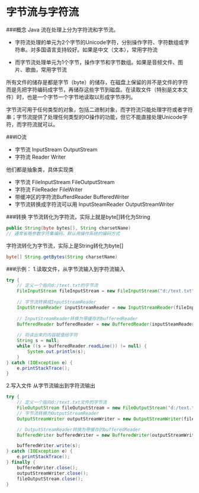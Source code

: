 
字节流与字符流
=========

###概念
Java 流在处理上分为字符流和字节流。

- 字符流处理的单元为2个字节的Unicode字符，分别操作字符、字符数组或字符串。对多国语言支持较好。如果是中文（文本），常用字符流

- 而字节流处理单元为1个字节，操作字节和字节数组。如果是音频文件、图片、歌曲，常用字节流

所有文件的储存是都是字节（byte）的储存，在磁盘上保留的并不是文件的字符而是先把字符编码成字节，再储存这些字节到磁盘。在读取文件（特别是文本文件）时，也是一个字节一个字节地读取以形成字节序列。

字节流可用于任何类型的对象，包括二进制对象，而字符流只能处理字符或者字符串；字节流提供了处理任何类型的IO操作的功能，但它不能直接处理Unicode字符，而字符流就可以。

###IO流
- 字节流 InputStream OutputStream
- 字符流 Reader Writer 

他们都是抽象类，具体实现类
- 字节流 FileInputStream FileOutputStream 
- 字符流 FileReader FileWriter 
- 带缓冲区的字符流BufferdReader BufferedWriter
- 字节流转换成字符流可以用 InputSteamReader OutputStreamWriter 

###转换
字节流转化为字符流，实际上就是byte[]转化为String
```java
public String(byte bytes[], String charsetName)
// 通常省略参数字符集编码，默认用操作系统的编码方式
```
字符流转化为字节流，实际上是String转化为byte[]
```java
byte[] String.getBytes(String charsetName)
```

###示例：
1.读取文件，从字节流输入到字符流输入
```java
try {
    // 定义一个指向d:/text.txt的字节流 
    FileInputStream fileInputStream = new FileInputStream("d:/text.txt");
    
    // 字节流转换成InputStreamReader 
    InputStreamReader inputStreamReader = new InputStreamReader(fileInputStream); 
    
    // InputStreamReader转换为带缓存的bufferedReader 
    BufferedReader bufferedReader = new BufferedReader(inputSteamReader); 
    
    // 将读出来的内容赋值给字符 
    String s = null; 
    while ((s = bufferedReader.readLine()) != null) { 
        System.out.println(s);
    }
} catch (IOException e) {
    e.printStackTrace();
}
```
2.写入文件 从字节流输出到字符流输出 
```java
try {
    // 定义一个指向d:/text.txt文件的字节流
    FileOutputStream fileOutputStream = new FileOutputStream("d:/text.txt");
    // 字节流转换为OutputStreamReader
    OutputStreamWriter outputStreamWriter = new OutputStreamWriter(fileOutputStream); 

    // OutputStreamReader转换为带缓存的bufferedReader 
    BufferedWriter bufferedWriter = new BufferedWriter(outputStreamWriter); 

    bufferedWriter.write(s); 
} catch (IOException e) {
    e.printStackTrace();
} finally {
    bufferedWriter.close(); 
    outputStreamWriter.close(); 
    fileOutputStream.close();
}
```



